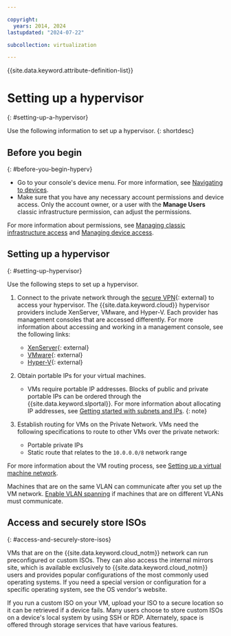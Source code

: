 ```yaml
---

copyright:
  years: 2014, 2024
lastupdated: "2024-07-22"

subcollection: virtualization

---
```


{{site.data.keyword.attribute-definition-list}}

# Setting up a hypervisor
{: #setting-up-a-hypervisor}

Use the following information to set up a hypervisor.
{: shortdesc}

## Before you begin
{: #before-you-begin-hyperv}

* Go to your console's device menu. For more information, see [Navigating to devices](/docs/virtual-servers?topic=virtual-servers-navigating-devices).
* Make sure that you have any necessary account permissions and device access. Only the account owner, or a user with the **Manage Users** classic infrastructure permission, can adjust the permissions.

For more information about permissions, see [Managing classic infrastructure access](/docs/account?topic=account-mngclassicinfra) and [Managing device access](/docs/virtual-servers?topic=virtual-servers-managing-device-access).

## Setting up a hypervisor
{: #setting-up-hypervisor}

Use the following steps to set up a hypervisor.

1. Connect to the private network through the [secure VPN](https://www.ibm.com/products/vpn-access){: external} to access your hypervisor. The {{site.data.keyword.cloud}} hypervisor providers include XenServer, VMware, and Hyper-V. Each provider has management consoles that are accessed differently. For more information about accessing and working in a management console, see the following links:

   * [XenServer](https://support.citrix.com/s/){: external}
   * [VMware](https://www.vmware.com/support/services.html){: external}
   * [Hyper-V](https://learn.microsoft.com/en-us/windows/deployment/){: external}

2. Obtain portable IPs for your virtual machines.

   * VMs require portable IP addresses. Blocks of public and private portable IPs can be ordered through the {{site.data.keyword.slportal}}. For more information about allocating IP addresses, see [Getting started with subnets and IPs](/docs/subnets?topic=subnets-getting-started).
   {: note}

3. Establish routing for VMs on the Private Network. VMs need the following specifications to route to other VMs over the private network:

   * Portable private IPs
   * Static route that relates to the `10.0.0.0/8` network range

For more information about the VM routing process, see [Setting up a virtual machine network](/docs/virtualization?topic=virtualization-setting-up-a-virtual-machine-network).

Machines that are on the same VLAN can communicate after you set up the VM network. [Enable VLAN spanning](/docs/vlans?topic=vlans-vlan-spanning) if machines that are on different VLANs must communicate.

## Access and securely store ISOs
{: #access-and-securely-store-isos}

VMs that are on the {{site.data.keyword.cloud_notm}} network can run preconfigured or custom ISOs. They can also access the internal mirrors site, which is available exclusively to {{site.data.keyword.cloud_notm}} users and provides popular configurations of the most commonly used operating systems. If you need a special version or configuration for a specific operating system, see the OS vendor's website.

If you run a custom ISO on your VM, upload your ISO to a secure location so it can be retrieved if a device fails. Many users choose to store custom ISOs on a device's local system by using SSH or RDP. Alternately, space is offered through storage services that have various features.
